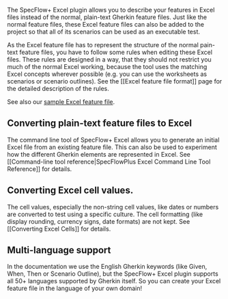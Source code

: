 The SpecFlow+ Excel plugin allows you to describe your features in Excel files instead of the normal, plain-text Gherkin feature files. Just like the normal feature files, these Excel feature files can also be added to the project so that all of its scenarios can be used as an executable test.

As the Excel feature file has to represent the structure of the normal pain-text feature files, you have to follow some rules when editing these Excel files. These rules are designed in a way, that they should not restrict you much of the normal Excel working, because the tool uses the matching Excel concepts wherever possible (e.g. you can use the worksheets as scenarios or scenario outlines). See the [[Excel feature file format]] page for the detailed description of the rules. 

See also our [sample Excel feature file](http://www.specflow.org/media/sfp_excel/Sample-ExcelFeature.feature.xlsx).

## Converting plain-text feature files to Excel

The command line tool of SpecFlow+ Excel allows you to generate an initial Excel file from an existing feature file. This can also be used to experiment how the different Gherkin elements are represented in Excel. See [[Command-line tool reference|SpecFlowPlus Excel Command Line Tool Reference]] for details.

## Converting Excel cell values.

The cell values, especially the non-string cell values, like dates or numbers are converted to test using a specific culture. The cell formatting (like display rounding, currency signs, date formats) are not kept. See [[Converting Excel Cells]] for details.

## Multi-language support

In the documentation we use the English Gherkin keywords (like Given, When, Then or Scenario Outline), but the SpecFlow+ Excel plugin supports all 50+ languages supported by Gherkin itself. So you can create your Excel feature file in the language of your own domain!

